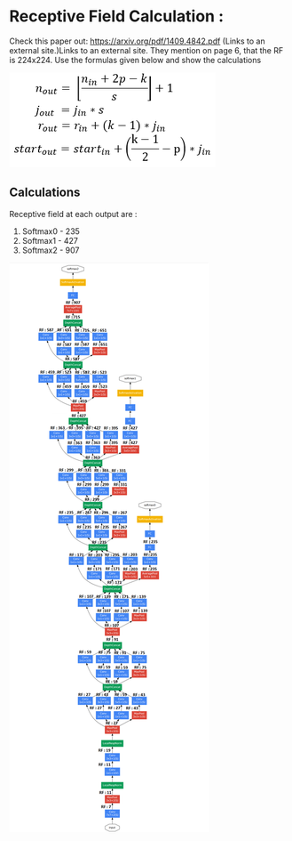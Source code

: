 # Receptive Field Calculation :

Check this paper out: https://arxiv.org/pdf/1409.4842.pdf (Links to an external site.)Links to an external site. They mention on page 6, that the RF is 224x224. Use the formulas given below and show the calculations 

![alt+text](https://github.com/rinazbelhaj/EVA/blob/master/Images/Receptive%20Field%20Calculations.png?raw=true "Formula")

## Calculations

Receptive field at each output are :
1. Softmax0 - 235
2. Softmax1 - 427
3. Softmax2 - 907

![alt+text](https://github.com/rinazbelhaj/EVA/blob/master/Images/Network.png?raw=true "Formula")
